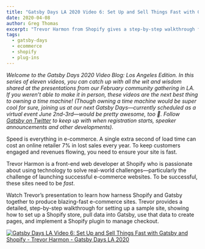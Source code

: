 ```yaml
---
title: "Gatsby Days LA 2020 Video 6: Set Up and Sell Things Fast with Gatsby + Shopify"
date: 2020-04-08
author: Greg Thomas
excerpt: "Trevor Harmon from Shopify gives a step-by-step walkthrough for a sample site, showing how to set up a Shopify store, then pull data into Gatsby and use it to create pages."
tags:
  - gatsby-days
  - ecommerce
  - shopify
  - plug-ins
---
```


_Welcome to the Gatsby Days 2020 Video Blog: Los Angeles Edition. In this series of eleven videos, you can catch up with all the wit and wisdom shared at the presentations from our February community gathering in LA. If you weren’t able to make it in person, these videos are the next best thing to owning a time machine! (Though owning a time machine would be super cool for sure, joining us at our next Gatsby Days—currently scheduled as a virtual event June 2nd-3rd—would be pretty awesome, too 💜. Follow [Gatsby on Twitter](https://twitter.com/gatsbyjs) to keep up with when registration starts, speaker announcements and other developments)._

Speed is everything in e-commerce. A single extra second of load time can cost an online retailer 7% in lost sales every year. To keep customers engaged and revenues flowing, you need to ensure your site is fast.

Trevor Harmon is a front-end web developer at Shopify who is passionate about using technology to solve real-world challenges—particularly the challenge of launching successful e-commerce websites. To be successful, these sites need to be _fast_.

Watch Trevor’s presentation to learn how harness Shopify and Gatsby together to produce blazing-fast e-commerce sites. Trevor provides a detailed, step-by-step walkthrough for setting up a sample site, showing how to set up a Shopify store, pull data into Gatsby, use that data to create pages, and implement a Shopify plugin to manage checkout.

[![Gatsby Days LA Video 6: Set Up and Sell Things Fast with Gatsby and Shopify - Trevor Harmon - Gatsby Days LA 2020](https://res.cloudinary.com/marcomontalbano/image/upload/v1586210368/video_to_markdown/images/youtube--tUtuGAFOjYI-c05b58ac6eb4c4700831b2b3070cd403.jpg)](https://www.youtube.com/watch?v=tUtuGAFOjYI "Gatsby Days LA Video 6: Set Up and Sell Things Fast with Gatsby and Shopify - Trevor Harmon - Gatsby Days LA 2020")

